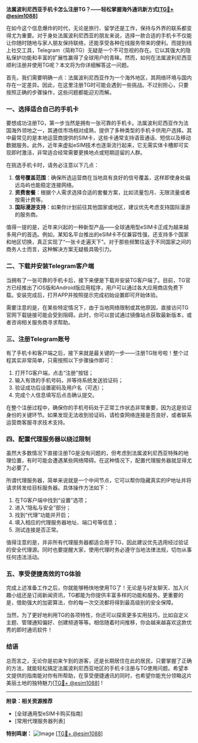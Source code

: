 **法属波利尼西亚手机卡怎么注册TG？——轻松掌握海外通讯新方式[[TG💪+ @esim1088](https://t.me/s/esim1088)]**

在如今这个信息爆炸的时代，无论是旅行、留学还是工作，保持与外界的联系都变得尤为重要。对于身处法属波利尼西亚的朋友来说，选择一款合适的手机卡不仅能让你随时随地与家人朋友保持联络，还能享受各种在线服务带来的便利。而提到线上社交工具，Telegram（简称TG）无疑是一个不可忽视的存在。它以其强大的隐私保护功能和丰富的扩展性赢得了全球用户的青睐。然而，如何在法属波利尼西亚顺利注册并使用TG呢？本文将为你详细解答这一问题。

首先，我们需要明确一点：法属波利尼西亚作为一个海外地区，其网络环境与国内存在一定差异。因此，在这里注册TG时可能会遇到一些挑战。不过别担心，只要按照正确的步骤操作，这些问题都能迎刃而解。

### **一、选择适合自己的手机卡**
要想成功注册TG，第一步当然是拥有一张可靠的手机卡。法属波利尼西亚作为法国海外领地之一，其通信市场相对成熟，提供了多种类型的手机卡供用户选择。其中最常见的是本地运营商提供的SIM卡，这些卡通常支持语音通话、短信以及移动数据服务。此外，近年来虚拟eSIM技术也逐渐流行起来，它无需实体卡槽即可实现即时激活，非常适合经常需要更换地点或短期逗留的人群。

在挑选手机卡时，请务必注意以下几点：
1. **信号覆盖范围**：确保所选运营商在当地具有良好的信号覆盖，这样即使身处偏远岛屿也能稳定连接网络。
2. **资费套餐**：根据个人需求选择合适的套餐方案，比如流量包月、无限流量或者按需计费等。
3. **国际漫游支持**：如果你计划前往其他国家或地区，建议优先考虑支持国际漫游的服务商。

值得一提的是，近年来兴起的一种新型产品——全球通用型eSIM卡正成为越来越多用户的首选。例如，某知名平台推出的eSIM卡不仅兼容性强，还支持多个国家和地区切换，真正实现了“一张卡走遍天下”。对于那些频繁往返于不同国家之间的商务人士而言，这种解决方案无疑极具吸引力。

### **二、下载并安装Telegram客户端**
当拥有了一张可靠的手机卡后，接下来便是下载并安装TG客户端了。目前，TG官方已经推出了iOS版和Android版应用程序，用户可以通过各大应用商店免费下载。安装完成后，打开APP并按照提示完成初始设置即可开始体验。

需要注意的是，在某些特定情况下，由于当地网络限制或其他原因，直接访问TG官网下载链接可能会受到阻碍。此时，你可以尝试通过镜像站点获取最新版本，或者咨询相关服务商寻求帮助。

### **三、注册Telegram账号**
有了手机卡和客户端之后，接下来就是最关键的一步——注册TG账号啦！整个过程其实非常简单，只需按照以下步骤操作即可：

1. 打开TG客户端，点击“注册”按钮；
2. 输入有效的手机号码，并等待系统发送验证码；
3. 验证成功后设置密码及用户名（可选）；
4. 完成个人信息填写后点击确认提交。

在整个注册过程中，确保你的手机号码处于正常工作状态非常重要，因为这是验证身份的关键环节。如果发现无法收到验证码，请检查网络连接是否良好，或者联系运营商客服寻求技术支持。

### **四、配置代理服务器以绕过限制**
虽然大多数情况下直接注册TG是没有问题的，但考虑到法属波利尼西亚特殊的地理位置，有时可能会遭遇某些网络障碍。在这种情况下，配置代理服务器就显得尤为必要了。

所谓代理服务器，简单来说就是一个中间节点，它可以帮你隐藏真实的IP地址并将请求转发给目标服务器。具体操作方法如下：
1. 在TG客户端中找到“设置”选项；
2. 进入“隐私与安全”部分；
3. 找到“代理”功能并开启；
4. 填入相应的代理服务器地址、端口号等信息；
5. 测试连接是否正常。

值得注意的是，并非所有代理服务器都适合用于TG，因此建议优先选用经过验证的安全代理源。同时也要提醒大家，使用代理时务必遵守当地法律法规，切勿从事任何违法活动。

### **五、享受便捷高效的TG体验**
完成上述准备工作之后，你就能够畅快地使用TG了！无论是与好友聊天、加入兴趣小组还是订阅新闻资讯，TG都能为你提供丰富多样的功能和服务。更重要的是，借助强大的加密算法，你的每一次交流都将得到最高级别的安全保障。

当然，为了更好地利用TG的各项特性，你还可以探索更多实用技巧，比如自定义主题、管理通知偏好、创建频道等等。相信随着时间推移，你会越来越喜欢这款优秀的即时通讯软件！

### **结语**
总而言之，无论你是初来乍到的游客，还是长期居住在此的居民，只要掌握了正确的方法，就能轻松搞定法属波利尼西亚地区的手机卡注册与TG使用问题。希望本文提供的指南能对你有所帮助，在享受便捷通讯的同时，也希望你能充分领略这片美丽土地的独特魅力[[TG💪+ @esim1088](https://t.me/s/esim1088)] !

---

**附录：相关资源推荐**
- [全球通用型eSIM卡购买指南]
- [常用代理服务器列表]

**特别鸣谢：**
![Image](https://i.postimg.cc/4NQfJmqS/Snipaste-2025-05-13-00-14-12.png) [[TG💪+ @esim1088](https://t.me/s/esim1088)]